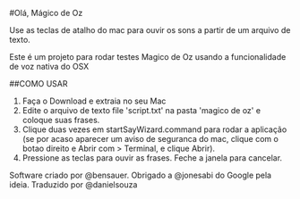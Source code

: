 #Olá, Mágico de Oz

Use as teclas de atalho do mac para ouvir os sons a partir de um arquivo de texto. 

Este é um projeto para rodar testes Magico de Oz usando a funcionalidade de voz nativa do OSX


##COMO USAR

1. Faça o Download e extraia no seu Mac 
2. Edite o arquivo de texto file 'script.txt' na pasta 'magico de oz' e coloque suas frases.
3. Clique duas vezes em startSayWizard.command para rodar a aplicação  (se por acaso aparecer um aviso de seguranca do mac, clique com o botao direito e Abrir com > Terminal, e clique Abrir).
4. Pressione as teclas para ouvir as frases. Feche a janela para cancelar. 

Software criado por @bensauer. 
Obrigado a @jonesabi do Google pela ideia.
Traduzido por @danielsouza
